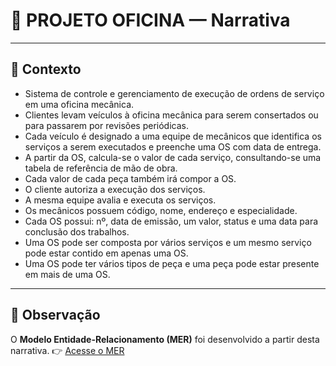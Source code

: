 # 🔧 PROJETO OFICINA — Narrativa

---

## 🧩 Contexto

- Sistema de controle e gerenciamento de execução de ordens de serviço em uma oficina mecânica.
- Clientes levam veículos à oficina mecânica para serem consertados ou para passarem por revisões periódicas.
- Cada veículo é designado a uma equipe de mecânicos que identifica os serviços a serem executados e preenche uma OS com data de entrega.
- A partir da OS, calcula-se o valor de cada serviço, consultando-se uma tabela de referência de mão de obra.
- Cada valor de cada peça também irá compor a OS.
- O cliente autoriza a execução dos serviços.
- A mesma equipe avalia e executa os serviços.
- Os mecânicos possuem código, nome, endereço e especialidade.
- Cada OS possui: nº, data de emissão, um valor, status e uma data para conclusão dos trabalhos.
- Uma OS pode ser composta por vários serviços e um mesmo serviço pode estar contido em apenas uma OS.
- Uma OS pode ter vários tipos de peça e uma peça pode estar presente em mais de uma OS.

---

## 📝 Observação

O **Modelo Entidade-Relacionamento (MER)** foi desenvolvido a partir desta narrativa.
👉 [Acesse o MER](./mer.drawio.png)
